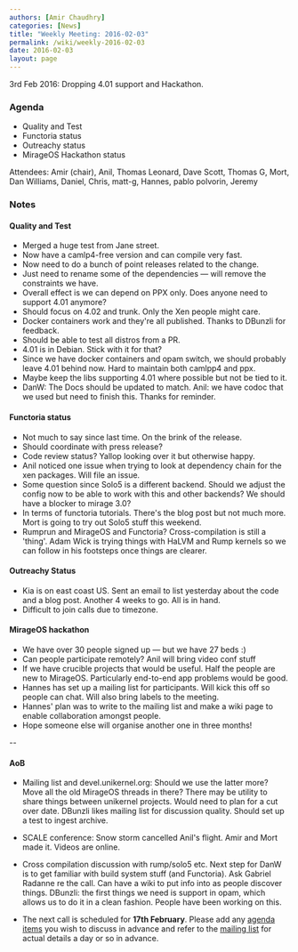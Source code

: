 ```yaml
---
authors: [Amir Chaudhry]
categories: [News]
title: "Weekly Meeting: 2016-02-03"
permalink: /wiki/weekly-2016-02-03
date: 2016-02-03
layout: page
---
```


3rd Feb 2016: Dropping 4.01 support and Hackathon.

### Agenda ###

- Quality and Test
- Functoria status
- Outreachy status
- MirageOS Hackathon status


Attendees:
Amir (chair), Anil, Thomas Leonard, Dave Scott, Thomas G, Mort, 
Dan Williams, Daniel, Chris, matt-g, Hannes, pablo polvorin, Jeremy


### Notes ###

#### Quality and Test ####

- Merged a huge test from Jane street. 
- Now have a camlp4-free version and can compile very fast.
- Now need to do a bunch of point releases related to the change.
- Just need to rename some of the dependencies — will remove the constraints
we have.
- Overall effect is we can depend on PPX only.  Does anyone need to support
4.01 anymore?
- Should focus on 4.02 and trunk. Only the Xen people might care. 
- Docker containers work and they're all published. Thanks to DBunzli for
feedback.
- Should be able to test all distros from a PR.
- 4.01 is in Debian. Stick with it for that?
- Since we have docker containers and opam switch, we should probably leave
4.01 behind now. Hard to maintain both camlpp4 and ppx.
- Maybe keep the libs supporting 4.01 where possible but not be tied to it.
- DanW: The Docs should be updated to match. Anil: we have codoc that we used
but need to finish this. Thanks for reminder.

#### Functoria status ####

- Not much to say since last time. On the brink of the release.
- Should coordinate with press release?
- Code review status? Yallop looking over it but otherwise happy.
- Anil noticed one issue when trying to look at dependency chain for the xen
packages. Will file an issue.
- Some question since Solo5 is a different backend. Should we adjust the
config now to be able to work with this and other backends? We should have a
blocker to mirage 3.0?
- In terms of functoria tutorials. There's the blog post but not much more.
Mort is going to try out Solo5 stuff this weekend.
- Rumprun and MirageOS and Functoria? Cross-compilation is still a 'thing'.
Adam Wick is trying things with HaLVM and Rump kernels so we can follow in his
footsteps once things are clearer.


#### Outreachy Status ####

- Kia is on east coast US. Sent an email to list yesterday about the code and
a blog post. Another 4 weeks to go. All is in hand.
- Difficult to join calls due to timezone.


#### MirageOS hackathon ####

- We have over 30 people signed up — but we have 27 beds :)
- Can people participate remotely? Anil will bring video conf stuff
- If we have crucible projects that would be useful. Half the people are new
to MirageOS. Particularly end-to-end app problems would be good.
- Hannes has set up a mailing list for participants. Will kick this off so
people can chat. Will also bring labels to the meeting.
- Hannes' plan was to write to the mailing list and make a wiki page to enable
collaboration amongst people.
- Hope someone else will organise another one in three months!


--

#### AoB ####

- Mailing list and devel.unikernel.org: Should we use the latter more? Move
all the old MirageOS threads in there? There may be utility to share things
between unikernel projects. Would need to plan for a cut over date. DBunzli
likes mailing list for discussion quality. Should set up a test to ingest
archive.

- SCALE conference: Snow storm cancelled Anil's flight. Amir and Mort made it.
Videos are online. 

- Cross compilation discussion with rump/solo5 etc. Next step for DanW is to
get familiar with build system stuff (and Functoria). Ask Gabriel Radanne re
the call. Can have a wiki to put info into as people discover things.
DBunzli: the first things we need is support in opam, which allows us to do it
in a clean fashion. People have been working on this.

- The next call is scheduled for **17th February**. Please add any
[agenda items][call-agenda] you wish to discuss in advance and refer to the
[mailing list][mir-mail] for actual details a day or so in advance.

[call-agenda]: https://github.com/mirage/mirage-www/wiki/Call-Agenda
[mir-mail]: http://lists.xenproject.org/cgi-bin/mailman/listinfo/mirageos-devel
